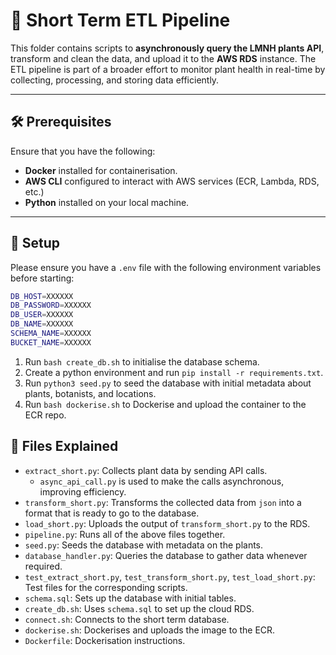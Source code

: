 # 🚀 Short Term ETL Pipeline

This folder contains scripts to **asynchronously query the LMNH plants API**, transform and clean the data, and upload it to the **AWS RDS** instance. The ETL pipeline is part of a broader effort to monitor plant health in real-time by collecting, processing, and storing data efficiently.

---

## 🛠️ Prerequisites

Ensure that you have the following:
- **Docker** installed for containerisation.
- **AWS CLI** configured to interact with AWS services (ECR, Lambda, RDS, etc.)
- **Python** installed on your local machine. 
---

## 📂 Setup

Please ensure you have a `.env` file with the following environment variables before starting:

```bash
DB_HOST=XXXXXX
DB_PASSWORD=XXXXXX
DB_USER=XXXXXX
DB_NAME=XXXXXX
SCHEMA_NAME=XXXXXX
BUCKET_NAME=XXXXXX
```
1. Run `bash create_db.sh` to initialise the database schema.
2. Create a python environment and run `pip install -r requirements.txt`.
3. Run `python3 seed.py` to seed the database with initial metadata about plants, botanists, and locations.
4. Run `bash dockerise.sh` to Dockerise and upload the container to the ECR repo.


## 📄 Files Explained
- `extract_short.py`: Collects plant data by sending API calls.
    - `async_api_call.py` is used to make the calls asynchronous, improving efficiency.
- `transform_short.py`: Transforms the collected data from `json` into a format that is ready to go to the database.
- `load_short.py`: Uploads the output of `transform_short.py` to the RDS.
- `pipeline.py`: Runs all of the above files together.
- `seed.py`: Seeds the database with metadata on the plants.
- `database_handler.py`: Queries the database to gather data whenever required.
- `test_extract_short.py`, `test_transform_short.py`, `test_load_short.py`: Test files for the corresponding scripts.
- `schema.sql`: Sets up the database with initial tables.
- `create_db.sh`: Uses `schema.sql` to set up the cloud RDS.
- `connect.sh`: Connects to the short term database.
- `dockerise.sh`: Dockerises and uploads the image to the ECR.
- `Dockerfile`: Dockerisation instructions.